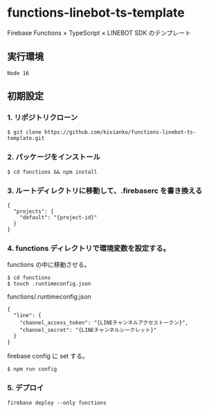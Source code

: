 # functions-linebot-ts-template

Firebase Functions × TypeScript × LINEBOT SDK のテンプレート

## 実行環境

`Node 16`

## 初期設定

### 1. リポジトリクローン

```
$ git clone https://github.com/kivianko/functions-linebot-ts-template.git
```

### 2. パッケージをインストール

```
$ cd functions && npm install
```

### 3. ルートディレクトリに移動して、.firebaserc を書き換える

```
{
  "projects": {
    "default": "{project-id}"
  }
}
```

### 4. functions ディレクトリで環境変数を設定する。

functions の中に移動させる。

```
$ cd functions
$ touch .runtimeconfig.json
```

functions/.runtimeconfig.json

```
{
  "line": {
    "channel_access_token": "{LINEチャンネルアクセストークン}",
    "channel_secret": "{LINEチャンネルシークレット}"
  }
}
```

firebase config に set する。

```
$ npm run config
```

### 5. デプロイ

```
firebase deploy --only functions
```
